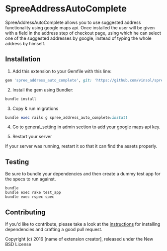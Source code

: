# SpreeAddressAutoComplete

SpreeAddressAutoComplete allows you to use suggested address functionality using google maps api. Once installed the user will be given with a field in the address step of checkout page, using which he can select one of the suggested addresses by google, instead of typing the whole address by himself.

## Installation

1. Add this extension to your Gemfile with this line:
  ```ruby
  gem 'spree_address_auto_complete', git: 'https://github.com/vinsol/spree_address_auto_complete', branch: '3-1-stable'
  ```

2. Install the gem using Bundler:
  ```ruby
  bundle install
  ```

3. Copy & run migrations
  ```ruby
  bundle exec rails g spree_address_auto_complete:install
  ```

4. Go to general_setting in admin section to add your google maps api key.

5. Restart your server

  If your server was running, restart it so that it can find the assets properly.

## Testing

Be sure to bundle your dependencies and then create a dummy test app for the specs to run against.

```shell
bundle
bundle exec rake test_app
bundle exec rspec spec
```

## Contributing

If you'd like to contribute, please take a look at the
[instructions](CONTRIBUTING.md) for installing dependencies and crafting a good
pull request.

Copyright (c) 2016 [name of extension creator], released under the New BSD License

